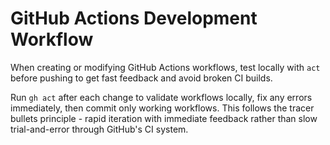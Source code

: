 # GitHub Actions Development Workflow

When creating or modifying GitHub Actions workflows, test locally with `act` before pushing to get fast feedback and avoid broken CI builds.

Run `gh act` after each change to validate workflows locally, fix any errors immediately, then commit only working workflows. This follows the tracer bullets principle - rapid iteration with immediate feedback rather than slow trial-and-error through GitHub's CI system.
